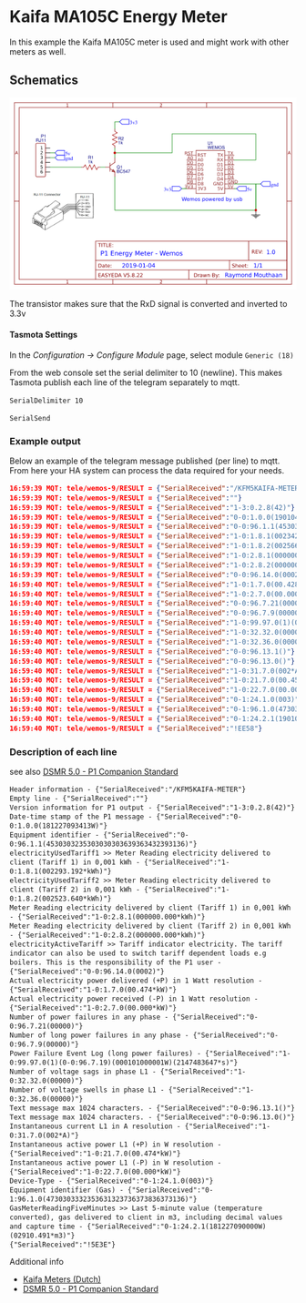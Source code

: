 # Kaifa MA105C Energy Meter
In this example the Kaifa MA105C meter is used and might work with other meters as well.

## Schematics
<img src="https://github.com/arendst/arendst.github.io/blob/master/media/wemos/wemos_kaifa_energy_meter_scematic.png" width="600">

The transistor makes sure that the RxD signal is converted and inverted to 3.3v 

#### Tasmota Settings
In the _Configuration -> Configure Module_ page, select module `Generic (18)`

From the web console set the serial delimiter to 10 (newline). This makes Tasmota publish each line of the telegram separately to mqtt. 

`SerialDelimiter 10`

`SerialSend`

### Example output
Below an example of the telegram message published (per line) to mqtt. From here your HA system can process the data required for your needs.

```json
16:59:39 MQT: tele/wemos-9/RESULT = {"SerialReceived":"/KFM5KAIFA-METER"}
16:59:39 MQT: tele/wemos-9/RESULT = {"SerialReceived":""}
16:59:39 MQT: tele/wemos-9/RESULT = {"SerialReceived":"1-3:0.2.8(42)"}
16:59:39 MQT: tele/wemos-9/RESULT = {"SerialReceived":"0-0:1.0.0(190104170020W)"}
16:59:39 MQT: tele/wemos-9/RESULT = {"SerialReceived":"0-0:96.1.1(4530303235303030303639363432393136)"}
16:59:39 MQT: tele/wemos-9/RESULT = {"SerialReceived":"1-0:1.8.1(002342.060*kWh)"}
16:59:39 MQT: tele/wemos-9/RESULT = {"SerialReceived":"1-0:1.8.2(002566.728*kWh)"}
16:59:39 MQT: tele/wemos-9/RESULT = {"SerialReceived":"1-0:2.8.1(000000.000*kWh)"}
16:59:39 MQT: tele/wemos-9/RESULT = {"SerialReceived":"1-0:2.8.2(000000.000*kWh)"}
16:59:39 MQT: tele/wemos-9/RESULT = {"SerialReceived":"0-0:96.14.0(0002)"}
16:59:40 MQT: tele/wemos-9/RESULT = {"SerialReceived":"1-0:1.7.0(00.428*kW)"}
16:59:40 MQT: tele/wemos-9/RESULT = {"SerialReceived":"1-0:2.7.0(00.000*kW)"}
16:59:40 MQT: tele/wemos-9/RESULT = {"SerialReceived":"0-0:96.7.21(00000)"}
16:59:40 MQT: tele/wemos-9/RESULT = {"SerialReceived":"0-0:96.7.9(00000)"}
16:59:40 MQT: tele/wemos-9/RESULT = {"SerialReceived":"1-0:99.97.0(1)(0-0:96.7.19)(000101000001W)(2147483647*s)"}
16:59:40 MQT: tele/wemos-9/RESULT = {"SerialReceived":"1-0:32.32.0(00000)"}
16:59:40 MQT: tele/wemos-9/RESULT = {"SerialReceived":"1-0:32.36.0(00000)"}
16:59:40 MQT: tele/wemos-9/RESULT = {"SerialReceived":"0-0:96.13.1()"}
16:59:40 MQT: tele/wemos-9/RESULT = {"SerialReceived":"0-0:96.13.0()"}
16:59:40 MQT: tele/wemos-9/RESULT = {"SerialReceived":"1-0:31.7.0(002*A)"}
16:59:40 MQT: tele/wemos-9/RESULT = {"SerialReceived":"1-0:21.7.0(00.453*kW)"}
16:59:40 MQT: tele/wemos-9/RESULT = {"SerialReceived":"1-0:22.7.0(00.000*kW)"}
16:59:40 MQT: tele/wemos-9/RESULT = {"SerialReceived":"0-1:24.1.0(003)"}
16:59:40 MQT: tele/wemos-9/RESULT = {"SerialReceived":"0-1:96.1.0(4730303332353631323736373836373136)"}
16:59:40 MQT: tele/wemos-9/RESULT = {"SerialReceived":"0-1:24.2.1(190104160000W)(02949.209*m3)"}
16:59:40 MQT: tele/wemos-9/RESULT = {"SerialReceived":"!EE58"}
```

### Description of each line 
see also [DSMR 5.0 - P1 Companion Standard](https://www.netbeheernederland.nl/_upload/Files/Slimme_meter_15_a727fce1f1.pdf)

``` 
Header information - {"SerialReceived":"/KFM5KAIFA-METER"}
Empty line - {"SerialReceived":""}
Version information for P1 output - {"SerialReceived":"1-3:0.2.8(42)"}
Date-time stamp of the P1 message - {"SerialReceived":"0-0:1.0.0(181227093413W)"}
Equipment identifier - {"SerialReceived":"0-0:96.1.1(4530303235303030303639363432393136)"}
electricityUsedTariff1 >> Meter Reading electricity delivered to client (Tariff 1) in 0,001 kWh - {"SerialReceived":"1-0:1.8.1(002293.192*kWh)"}
electricityUsedTariff2 >> Meter Reading electricity delivered to client (Tariff 2) in 0,001 kWh - {"SerialReceived":"1-0:1.8.2(002523.640*kWh)"}
Meter Reading electricity delivered by client (Tariff 1) in 0,001 kWh - {"SerialReceived":"1-0:2.8.1(000000.000*kWh)"}
Meter Reading electricity delivered by client (Tariff 2) in 0,001 kWh - {"SerialReceived":"1-0:2.8.2(000000.000*kWh)"}
electricityActiveTariff >> Tariff indicator electricity. The tariff indicator can also be used to switch tariff dependent loads e.g boilers. This is the responsibility of the P1 user - {"SerialReceived":"0-0:96.14.0(0002)"}
Actual electricity power delivered (+P) in 1 Watt resolution - {"SerialReceived":"1-0:1.7.0(00.474*kW)"}
Actual electricity power received (-P) in 1 Watt resolution - {"SerialReceived":"1-0:2.7.0(00.000*kW)"}
Number of power failures in any phase - {"SerialReceived":"0-0:96.7.21(00000)"}
Number of long power failures in any phase - {"SerialReceived":"0-0:96.7.9(00000)"}
Power Failure Event Log (long power failures) - {"SerialReceived":"1-0:99.97.0(1)(0-0:96.7.19)(000101000001W)(2147483647*s)"}
Number of voltage sags in phase L1 - {"SerialReceived":"1-0:32.32.0(00000)"}
Number of voltage swells in phase L1 - {"SerialReceived":"1-0:32.36.0(00000)"}
Text message max 1024 characters. - {"SerialReceived":"0-0:96.13.1()"}
Text message max 1024 characters. - {"SerialReceived":"0-0:96.13.0()"}
Instantaneous current L1 in A resolution - {"SerialReceived":"1-0:31.7.0(002*A)"}
Instantaneous active power L1 (+P) in W resolution - {"SerialReceived":"1-0:21.7.0(00.474*kW)"}
Instantaneous active power L1 (-P) in W resolution - {"SerialReceived":"1-0:22.7.0(00.000*kW)"}
Device-Type - {"SerialReceived":"0-1:24.1.0(003)"}
Equipment identifier (Gas) - {"SerialReceived":"0-1:96.1.0(4730303332353631323736373836373136)"}
GasMeterReadingFiveMinutes >> Last 5-minute value (temperature converted), gas delivered to client in m3, including decimal values and capture time - {"SerialReceived":"0-1:24.2.1(181227090000W)(02910.491*m3)"}
{"SerialReceived":"!5E3E"}
```

Additional info
* [Kaifa Meters (Dutch)](https://www.liander.nl/sites/default/files/Meters-Handleidingen-elektriciteit-Kaifa-uitgebreid.pdf)
* [DSMR 5.0 - P1 Companion Standard](https://www.netbeheernederland.nl/_upload/Files/Slimme_meter_15_a727fce1f1.pdf)
